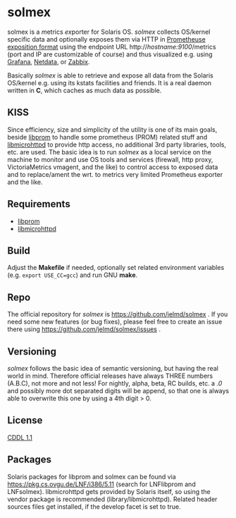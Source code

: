 # solmex

solmex is a *m*etrics *ex*porter for Solaris OS. *solmex* collects OS/kernel specific data and optionally exposes them via HTTP in [Prometheuse exposition format](https://prometheus.io/docs/instrumenting/exposition_formats/) using the endpoint URL http://_hostname:9100_/metrics (port and IP are customizable of course) and thus visualized e.g. using [Grafana](https://grafana.com/), [Netdata](https://www.netdata.cloud/), or [Zabbix](https://www.zabbix.com/).

Basically *solmex* is able to retrieve and expose all data from the Solaris OS/kernel e.g. using its kstats facilities and friends. It is a real daemon written in **C**, which caches as much data as possible.

## KISS

Since efficiency, size and simplicity of the utility is one of its main goals, beside [libprom](https://github.com/jelmd/libprom) to handle some prometheus (PROM) related stuff and [libmicrohttpd](https://github.com/Karlson2k/libmicrohttpd) to provide http access, no additional 3rd party libraries, tools, etc. are used. The basic idea is to run *solmex* as a local service on the machine to monitor and use OS tools and services (firewall, http proxy, VictoriaMetrics vmagent, and the like) to control access to exposed data and to replace/ament the wrt. to metrics very limited Prometheus exporter and the like.

## Requirements

- [libprom](https://github.com/jelmd/libprom)
- [libmicrohttpd](https://github.com/Karlson2k/libmicrohttpd)


## Build

Adjust the **Makefile** if needed, optionally set related environment variables
(e.g. `export USE_CC=gcc`) and run GNU **make**.

## Repo

The official repository for *solmex* is https://github.com/jelmd/solmex .
If you need some new features (or bug fixes), please feel free to create an
issue there using https://github.com/jelmd/solmex/issues .


## Versioning

*solmex* follows the basic idea of semantic versioning, but having the real world
in mind. Therefore official releases have always THREE numbers (A.B.C), not
more and not less! For nightly, alpha, beta, RC builds, etc. a *.0* and
possibly more dot separated digits will be append, so that one is always able
to overwrite this one by using a 4th digit > 0.


## License

[CDDL 1.1](https://spdx.org/licenses/CDDL-1.1.html)


## Packages
Solaris packages for libprom and solmex can be found via https://pkg.cs.ovgu.de/LNF/i386/5.11 (search for LNFlibprom and LNFsolmex). libmicrohttpd gets provided by Solaris itself, so using the vendor package is recommended (library/libmicrohttpd). Related header sources files get installed, if the develop facet is set to true.
